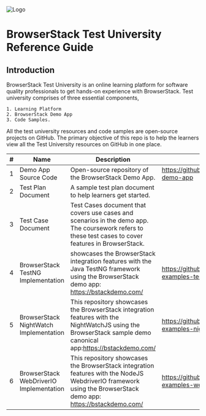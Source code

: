 ![Logo](https://www.browserstack.com/images/static/header-logo.jpg)

# BrowserStack Test University Reference Guide

## Introduction

BrowserStack Test University is an online learning platform for software quality professionals to get hands-on experience with BrowserStack. Test university comprises of three essential components,

    1. Learning Platform
    2. BrowserStack Demo App
    3. Code Samples.

All the test university resources and code samples are open-source projects on GitHub. The primary objective of this repo is to help the learners view all the Test University resources on GitHub in one place. 

| #  | Name                   | Description       | Link                                                               |
  | --- | ---                 | ---               | ---                                                                |
  | 1   | Demo App Source Code                    | Open-source repository of the BrowserStack Demo App.                                                                                                           | https://github.com/browserstack/browserstack-demo-app              |
  | 2   | Test Plan Document                      | A sample test plan document to help learners get started.                                                                                                      |                                                                    |
  | 3   | Test Case Document                      | Test Cases document that covers use cases and scenarios in the demo app. The coursework refers to these test cases to cover features in BrowserStack.          |                                                                    |
  | 4   | BrowserStack TestNG Implementation      | showcases the BrowserStack integration features with the Java TestNG framework using the BrowserStack demo app: https://bstackdemo.com/                        | https://github.com/browserstack/browserstack-examples-testng       |
  | 5   | BrowserStack NightWatch Implementation  | This repository showcases the BrowserStack integration features with the NightWatchJS using the BrowserStack sample demo canonical app:https://bstackdemo.com/ | https://github.com/browserstack/browserstack-examples-nightwatchjs |
  | 6   | BrowserStack WebDriverIO Implementation | This repository showcases the BrowserStack integration features with the NodeJS WebdriverIO framework using the BrowserStack demo app: https://bstackdemo.com/ | https://github.com/browserstack/browserstack-examples-webdriverio  |
